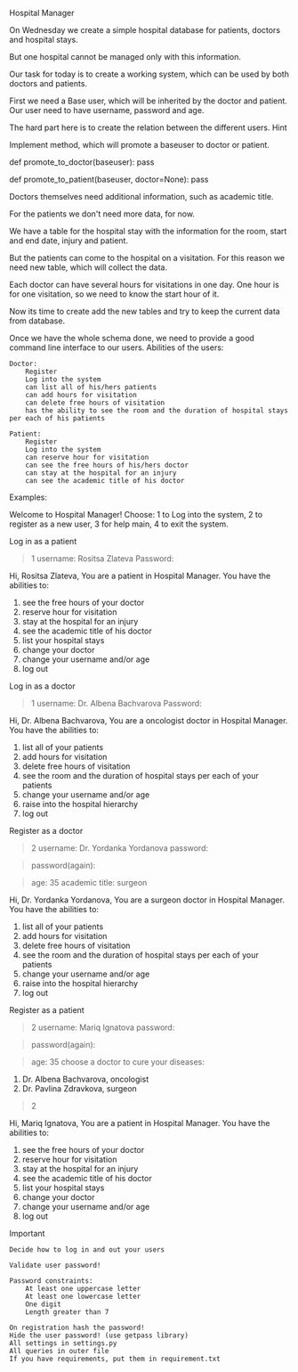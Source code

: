 Hospital Manager

On Wednesday we create a simple hospital database for patients, doctors and hospital stays.

But one hospital cannot be managed only with this information.

Our task for today is to create a working system, which can be used by both doctors and patients.

First we need a Base user, which will be inherited by the doctor and patient. Our user need to have username, password and age.

The hard part here is to create the relation between the different users.
Hint

Implement method, which will promote a baseuser to doctor or patient.

def promote_to_doctor(baseuser):
    pass

def promote_to_patient(baseuser, doctor=None):
    pass

Doctors themselves need additional information, such as academic title.

For the patients we don't need more data, for now.

We have a table for the hospital stay with the information for the room, start and end date, injury and patient.

But the patients can come to the hospital on a visitation. For this reason we need new table, which will collect the data.

Each doctor can have several hours for visitations in one day. One hour is for one visitation, so we need to know the start hour of it.

Now its time to create add the new tables and try to keep the current data from database.

Once we have the whole schema done, we need to provide a good command line interface to our users.
Abilities of the users:

    Doctor:
        Register
        Log into the system
        can list all of his/hers patients
        can add hours for visitation
        can delete free hours of visitation
        has the ability to see the room and the duration of hospital stays per each of his patients

    Patient:
        Register
        Log into the system
        can reserve hour for visitation
        can see the free hours of his/hers doctor
        can stay at the hospital for an injury
        can see the academic title of his doctor

Examples:

Welcome to Hospital Manager!
Choose:
1 to Log into the system,
2 to register as a new user,
3 for help main,
4 to exit the system.

Log in as a patient

> 1
> username:
Rositsa Zlateva
> Password:

Hi, Rositsa Zlateva,
You are a patient in Hospital Manager.
You have the abilities to:
1) see the free hours of your doctor
2) reserve hour for visitation
3) stay at the hospital for an injury
4) see the academic title of his doctor
5) list your hospital stays
6) change your doctor
7) change your username and/or age
8) log out
>

Log in as a doctor

> 1
> username:
Dr. Albena Bachvarova
> Password:

Hi, Dr. Albena Bachvarova,
You are a oncologist doctor in Hospital Manager.
You have the abilities to:
1) list all of your patients
2) add hours for visitation
3) delete free hours of visitation
4) see the room and the duration of hospital stays per each of your patients
5) change your username and/or age
6) raise into the hospital hierarchy
5) log out
>

Register as a doctor

> 2
> username:
Dr. Yordanka Yordanova
> password:

> password(again):

> age:
35
> academic title:
surgeon

Hi, Dr. Yordanka Yordanova,
You are a surgeon doctor in Hospital Manager.
You have the abilities to:
1) list all of your patients
2) add hours for visitation
3) delete free hours of visitation
4) see the room and the duration of hospital stays per each of your patients
5) change your username and/or age
6) raise into the hospital hierarchy
5) log out
>

Register as a patient

> 2
> username:
Mariq Ignatova
> password:

> password(again):

> age:
35
> choose a doctor to cure your diseases:
  1) Dr. Albena Bachvarova, oncologist
  2) Dr. Pavlina Zdravkova, surgeon
> 2

Hi, Mariq Ignatova,
You are a patient in Hospital Manager.
You have the abilities to:
1) see the free hours of your doctor
2) reserve hour for visitation
3) stay at the hospital for an injury
4) see the academic title of his doctor
5) list your hospital stays
6) change your doctor
7) change your username and/or age
8) log out
>

Important

    Decide how to log in and out your users

    Validate user password!

    Password constraints:
        At least one uppercase letter
        At least one lowercase letter
        One digit
        Length greater than 7

    On registration hash the password!
    Hide the user password! (use getpass library)
    All settings in settings.py
    All queries in outer file
    If you have requirements, put them in requirement.txt
